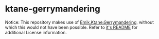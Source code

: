 # ktane-gerrymandering

Notice: This repository makes use of [Emik.Ktane.Gerrymandering](https://github.com/Emik03/Emik.Ktane.Gerrymandering), without which this would not have been possible. Refer to [it's README](https://github.com/Emik03/Emik.Ktane.Gerrymandering/blob/main/README.md) for additional License information.